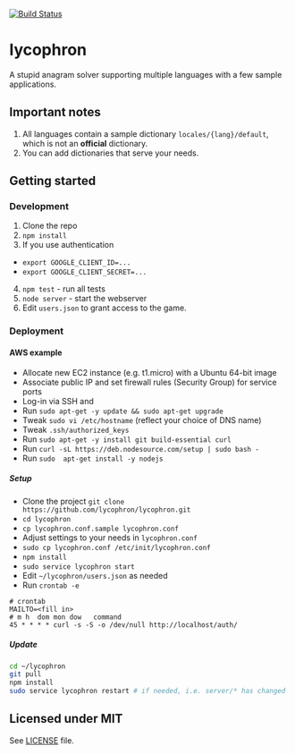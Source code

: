 [![Build Status](https://travis-ci.org/lycophron/old.lycophron.svg?branch=master)](https://travis-ci.org/lycophron/old.lycophron)
# lycophron
A stupid anagram solver supporting multiple languages with a few sample applications.

## Important notes

1. All languages contain a sample dictionary `locales/{lang}/default`, which is not an __official__ dictionary.
2. You can add dictionaries that serve your needs.


## Getting started

### Development

1. Clone the repo
2. `npm install`
3.  If you use authentication
 - `export GOOGLE_CLIENT_ID=...`
 - `export GOOGLE_CLIENT_SECRET=...`
4. `npm test` - run all tests
5. `node server` - start the webserver
6. Edit `users.json` to grant access to the game.

### Deployment

#### AWS example
 * Allocate new EC2 instance (e.g. t1.micro) with a Ubuntu 64-bit image
 * Associate public IP and set firewall rules (Security Group) for service ports
 * Log-in via SSH and
 * Run `sudo apt-get -y update && sudo apt-get upgrade`
 * Tweak `sudo vi /etc/hostname` (reflect your choice of DNS name)
 * Tweak `.ssh/authorized_keys`
 * Run `sudo apt-get -y install git build-essential curl`
 * Run `curl -sL https://deb.nodesource.com/setup | sudo bash -`
 * Run `sudo  apt-get install -y nodejs`

##### Setup

* Clone the project `git clone https://github.com/lycophron/lycophron.git`
* `cd lycophron`
* `cp lycophron.conf.sample lycophron.conf`
* Adjust settings to your needs in `lycophron.conf`
* `sudo cp lycophron.conf /etc/init/lycophron.conf`
* `npm install`
* `sudo service lycophron start`
* Edit `~/lycophron/users.json` as needed
* Run `crontab -e`


```crontab
# crontab
MAILTO=<fill in>
# m h  dom mon dow   command
45 * * * * curl -s -S -o /dev/null http://localhost/auth/
```

##### Update
```bash
cd ~/lycophron
git pull
npm install
sudo service lycophron restart # if needed, i.e. server/* has changed
```


## Licensed under MIT

See [LICENSE](LICENSE) file.
